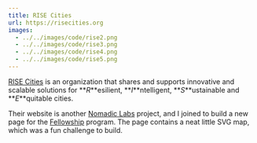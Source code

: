 ```yaml
---
title: RISE Cities
url: https://risecities.org
images: 
  - ../../images/code/rise2.png
  - ../../images/code/rise3.png
  - ../../images/code/rise4.png
  - ../../images/code/rise5.png
---
```

[RISE Cities][1] is an organization that shares and supports innovative and scalable solutions for **_R_**esilient, **_I_**ntelligent, **_S_**ustainable and **_E_**quitable cities.

Their website is another [Nomadic Labs][2] project, and I joined to build a new page for the [Fellowship][3] program. The page contains a neat little SVG map, which was a fun challenge to build.

[1]:	https://risecities.org
[2]:	https://nomadiclabs.ca
[3]:	https://risecities.org/fellowship22